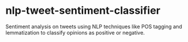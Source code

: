 # nlp-tweet-sentiment-classifier
Sentiment analysis on tweets using NLP techniques like POS tagging and lemmatization to classify opinions as positive or negative.
